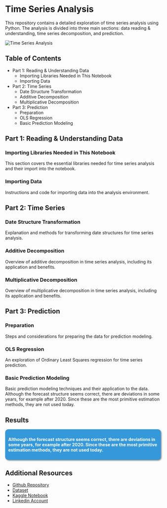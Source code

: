# Time Series Analysis

This repository contains a detailed exploration of time series analysis using Python. The analysis is divided into three main sections: data reading & understanding, time series decomposition, and prediction.

![Time Series Analysis](https://i.ibb.co/p3cqmmp/Analysis-Brainstorm-Presentation.png)

## Table of Contents

- Part 1: Reading & Understanding Data
  - Importing Libraries Needed in This Notebook
  - Importing Data
- Part 2: Time Series
  - Date Structure Transformation
  - Additive Decomposition
  - Multiplicative Decomposition
- Part 3: Prediction
  - Preparation
  - OLS Regression
  - Basic Prediction Modeling

## Part 1: Reading & Understanding Data

### Importing Libraries Needed in This Notebook
This section covers the essential libraries needed for time series analysis and their import into the notebook.

### Importing Data
Instructions and code for importing data into the analysis environment.

## Part 2: Time Series

### Date Structure Transformation
Explanation and methods for transforming date structures for time series analysis.

### Additive Decomposition
Overview of additive decomposition in time series analysis, including its application and benefits.

### Multiplicative Decomposition
Overview of multiplicative decomposition in time series analysis, including its application and benefits.

## Part 3: Prediction

### Preparation
Steps and considerations for preparing the data for prediction modeling.

### OLS Regression
An exploration of Ordinary Least Squares regression for time series prediction.

### Basic Prediction Modeling
Basic prediction modeling techniques and their application to the data. Although the forecast structure seems correct, there are deviations in some years, for example after 2020. Since these are the most primitive estimation methods, they are not used today.

## Results

<div style="background-color:#3498DB; padding:10px; border-radius: 10px; box-shadow: 2px 2px 4px rgba(0, 0, 0, 0.5);">
    <p style="font-weight: bold; color: white;">Although the forecast structure seems correct, there are deviations in some years, for example after 2020. Since these are the most primitive estimation methods, they are not used today.</p>
</div>

## Additional Resources

- [Github Repository](https://github.com/huseyincenik/data_science/tree/main/time_series_analysis)
- [Dataset](https://www.kaggle.com/datasets/huseyincenik/total-travel-income-dataset)
- [Kaggle Notebook](https://www.kaggle.com/code/huseyincenik/time-series-decomposition-example-2)
- [Linkedin Account](https://www.linkedin.com/in/huseyincenik/)


